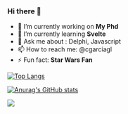 ### Hi there 👋


- 🔭 I’m currently working on **My Phd**
- 🌱 I’m currently learning **Svelte**
- 💬 Ask me about : Delphi, Javascript
- 📫 How to reach me: @cgarciagl
- ⚡ Fun fact: **Star Wars Fan**


[![Top Langs](https://github-readme-stats.vercel.app/api/top-langs/?username=cgarciagl&layout=compact)](https://github.com/anuraghazra/github-readme-stats)

[![Anurag's GitHub stats](https://github-readme-stats.vercel.app/api?username=cgarciagl)](https://github.com/anuraghazra/github-readme-stats)

![](https://komarev.com/ghpvc/?username=cgarciagl)
